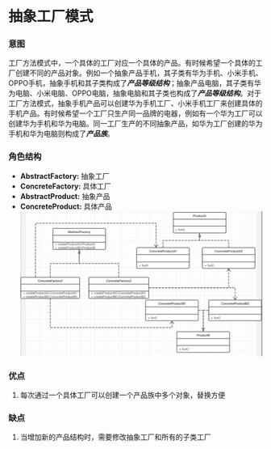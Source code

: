# 抽象工厂模式
### 意图
工厂方法模式中，一个具体的工厂对应一个具体的产品。有时候希望一个具体的工厂创建不同的产品对象。例如一个抽象产品手机，其子类有华为手机、小米手机、OPPO手机，抽象手机和其子类构成了***产品等级结构***；抽象产品电脑，其子类有华为电脑、小米电脑、OPPO电脑，抽象电脑和其子类也构成了***产品等级结构***。对于工厂方法模式，抽象手机产品可以创建华为手机工厂、小米手机工厂来创建具体的手机产品。有时候希望一个工厂只生产同一品牌的电器，例如有一个华为工厂可以创建华为手机和华为电脑。同一工厂生产的不同抽象产品，如华为工厂创建的华为手机和华为电脑则构成了***产品族***。
### 角色结构
- **AbstractFactory:** 抽象工厂
- **ConcreteFactory:** 具体工厂
- **AbstractProduct:** 抽象产品
- **ConcreteProduct:** 具体产品
![](https://github.com/fjnuwm/design_pattern/blob/master/abstract-factory/src/main/resources/uml/abstract-factory.jpg "uml")
### 优点
1. 每次通过一个具体工厂可以创建一个产品族中多个对象，替换方便
### 缺点
1. 当增加新的产品结构时，需要修改抽象工厂和所有的子类工厂
